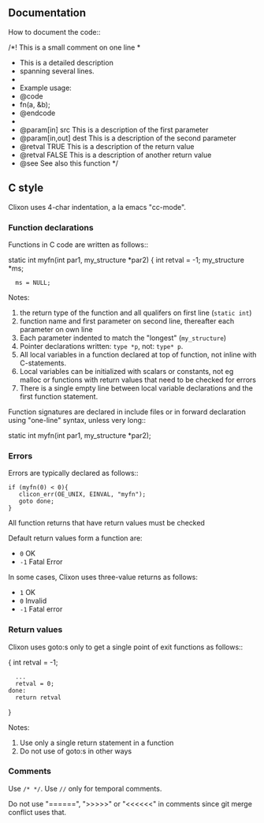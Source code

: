 ## Documentation

How to document the code::

  /*! This is a small comment on one line
   *
   * This is a detailed description
   * spanning several lines.
   *
   * Example usage:
   * @code
   *   fn(a, &b);
   * @endcode
   *
   * @param[in] src         This is a description of the first parameter
   * @param[in,out] dest    This is a description of the second parameter
   * @retval TRUE           This is a description of the return value
   * @retval FALSE          This is a description of another return value
   * @see                   See also this function
   */

## C style

Clixon uses 4-char indentation, a la emacs "cc-mode".

### Function declarations

Functions in C code are written as follows::

  static int
  myfn(int           par1,
       my_structure *par2)
  {
      int           retval = -1;
      my_structure *ms;

      ms = NULL;

Notes:

1. the return type of the function and all qualifers on first line (`static int`)
2. function name and first parameter on second line, thereafter each parameter on own line
3. Each parameter indented to match the "longest" (`my_structure`)
4. Pointer declarations written: `type *p`, not: `type* p`.
5. All local variables in a function declared at top of function, not inline with C-statements.
6. Local variables can be initialized with scalars or constants, not eg malloc or functions with return values that need to be  checked for errors
7. There is a single empty line between local variable declarations and the first function statement.


Function signatures are declared in include files or in forward declaration using "one-line" syntax, unless very long::

  static int myfn(int par1, my_structure *par2);

### Errors

Errors are typically declared as follows::

    if (myfn(0) < 0){
       clicon_err(OE_UNIX, EINVAL, "myfn");
       goto done;
    }

All function returns that have return values must be checked

Default return values form a function are:

- `0`  OK
- `-1` Fatal Error

In some cases, Clixon uses three-value returns as follows:

- `1`  OK
- `0`  Invalid
- `-1` Fatal error

### Return values

Clixon uses goto:s only to get a single point of exit functions as follows::

  {
      int retval = -1;
  
      ...
      retval = 0;
    done:
      return retval
  }

Notes:

1. Use only a single return statement in a function
2. Do not use of goto:s in other ways

### Comments

Use `/* */`. Use `//` only for temporal comments.

Do not use "======", ">>>>>" or "<<<<<<" in comments since git merge conflict uses that.
